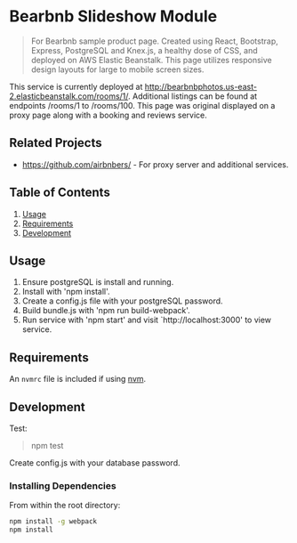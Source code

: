 # Bearbnb Slideshow Module
> For Bearbnb sample product page.  Created using React, Bootstrap, Express, PostgreSQL and Knex.js, a healthy dose of CSS, and deployed on AWS Elastic Beanstalk. This page utilizes responsive design layouts for large to mobile screen sizes.

This service is currently deployed at http://bearbnbphotos.us-east-2.elasticbeanstalk.com/rooms/1/.  Additional listings can be found at endpoints /rooms/1 to /rooms/100. This page was original displayed on a proxy page along with a booking and reviews service.

## Related Projects

  - https://github.com/airbnbers/ - For proxy server and additional services.

## Table of Contents

1. [Usage](#Usage)
2. [Requirements](#requirements)
3. [Development](#development)

## Usage

1. Ensure postgreSQL is install and running.
2. Install with 'npm install'.
3. Create a config.js file with your postgreSQL password.
4. Build bundle.js with 'npm run build-webpack'.
5. Run service with 'npm start' and visit `http://localhost:3000' to view service.

## Requirements

An `nvmrc` file is included if using [nvm](https://github.com/creationix/nvm).

## Development
Test:
> npm test

Create config.js with your database password.

### Installing Dependencies

From within the root directory:

```sh
npm install -g webpack
npm install
```

